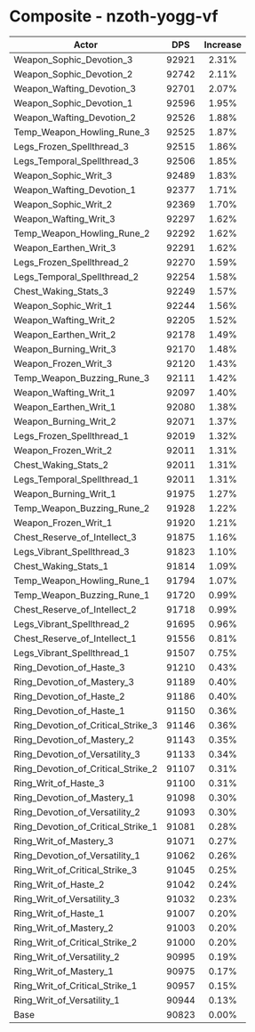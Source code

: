 # Composite - nzoth-yogg-vf
| Actor | DPS | Increase |
|---|:---:|:---:|
|Weapon_Sophic_Devotion_3|92921|2.31%|
|Weapon_Sophic_Devotion_2|92742|2.11%|
|Weapon_Wafting_Devotion_3|92701|2.07%|
|Weapon_Sophic_Devotion_1|92596|1.95%|
|Weapon_Wafting_Devotion_2|92526|1.88%|
|Temp_Weapon_Howling_Rune_3|92525|1.87%|
|Legs_Frozen_Spellthread_3|92515|1.86%|
|Legs_Temporal_Spellthread_3|92506|1.85%|
|Weapon_Sophic_Writ_3|92489|1.83%|
|Weapon_Wafting_Devotion_1|92377|1.71%|
|Weapon_Sophic_Writ_2|92369|1.70%|
|Weapon_Wafting_Writ_3|92297|1.62%|
|Temp_Weapon_Howling_Rune_2|92292|1.62%|
|Weapon_Earthen_Writ_3|92291|1.62%|
|Legs_Frozen_Spellthread_2|92270|1.59%|
|Legs_Temporal_Spellthread_2|92254|1.58%|
|Chest_Waking_Stats_3|92249|1.57%|
|Weapon_Sophic_Writ_1|92244|1.56%|
|Weapon_Wafting_Writ_2|92205|1.52%|
|Weapon_Earthen_Writ_2|92178|1.49%|
|Weapon_Burning_Writ_3|92170|1.48%|
|Weapon_Frozen_Writ_3|92120|1.43%|
|Temp_Weapon_Buzzing_Rune_3|92111|1.42%|
|Weapon_Wafting_Writ_1|92097|1.40%|
|Weapon_Earthen_Writ_1|92080|1.38%|
|Weapon_Burning_Writ_2|92071|1.37%|
|Legs_Frozen_Spellthread_1|92019|1.32%|
|Weapon_Frozen_Writ_2|92011|1.31%|
|Chest_Waking_Stats_2|92011|1.31%|
|Legs_Temporal_Spellthread_1|92011|1.31%|
|Weapon_Burning_Writ_1|91975|1.27%|
|Temp_Weapon_Buzzing_Rune_2|91928|1.22%|
|Weapon_Frozen_Writ_1|91920|1.21%|
|Chest_Reserve_of_Intellect_3|91875|1.16%|
|Legs_Vibrant_Spellthread_3|91823|1.10%|
|Chest_Waking_Stats_1|91814|1.09%|
|Temp_Weapon_Howling_Rune_1|91794|1.07%|
|Temp_Weapon_Buzzing_Rune_1|91720|0.99%|
|Chest_Reserve_of_Intellect_2|91718|0.99%|
|Legs_Vibrant_Spellthread_2|91695|0.96%|
|Chest_Reserve_of_Intellect_1|91556|0.81%|
|Legs_Vibrant_Spellthread_1|91507|0.75%|
|Ring_Devotion_of_Haste_3|91210|0.43%|
|Ring_Devotion_of_Mastery_3|91189|0.40%|
|Ring_Devotion_of_Haste_2|91186|0.40%|
|Ring_Devotion_of_Haste_1|91150|0.36%|
|Ring_Devotion_of_Critical_Strike_3|91146|0.36%|
|Ring_Devotion_of_Mastery_2|91143|0.35%|
|Ring_Devotion_of_Versatility_3|91133|0.34%|
|Ring_Devotion_of_Critical_Strike_2|91107|0.31%|
|Ring_Writ_of_Haste_3|91100|0.31%|
|Ring_Devotion_of_Mastery_1|91098|0.30%|
|Ring_Devotion_of_Versatility_2|91093|0.30%|
|Ring_Devotion_of_Critical_Strike_1|91081|0.28%|
|Ring_Writ_of_Mastery_3|91071|0.27%|
|Ring_Devotion_of_Versatility_1|91062|0.26%|
|Ring_Writ_of_Critical_Strike_3|91045|0.25%|
|Ring_Writ_of_Haste_2|91042|0.24%|
|Ring_Writ_of_Versatility_3|91032|0.23%|
|Ring_Writ_of_Haste_1|91007|0.20%|
|Ring_Writ_of_Mastery_2|91003|0.20%|
|Ring_Writ_of_Critical_Strike_2|91000|0.20%|
|Ring_Writ_of_Versatility_2|90995|0.19%|
|Ring_Writ_of_Mastery_1|90975|0.17%|
|Ring_Writ_of_Critical_Strike_1|90957|0.15%|
|Ring_Writ_of_Versatility_1|90944|0.13%|
|Base|90823|0.00%|
